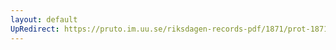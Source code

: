 ```yaml
---
layout: default
UpRedirect: https://pruto.im.uu.se/riksdagen-records-pdf/1871/prot-1871--ak--222.pdf
---
```

